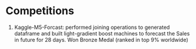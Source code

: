# Competitions
1. Kaggle-M5-Forcast: performed joining operations to generated dataframe and built light-gradient boost machines to forecast the Sales in future for 28 days. Won Bronze Medal (ranked in top 9% worldwide)
